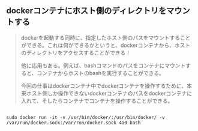 ## dockerコンテナにホスト側のディレクトリをマウントする

>dockerを起動する同時に、指定したホスト側のパスをマウントすることができる。これは何ができるかというと、dockerコンテナから、ホストのディレクトリをアクセスすることができる！
>
>他に応用もある。例えば、bashコマンドのパスをコンテナにマウントすると、コンテナからホストのbashを実行することができる。
>
>今回の仕事はdockerコンテナ中でdockerコンテナを操作するために、本来ホスト側しか操作できないdockerコンテナのパスをdockerコンテナに入れて、そしたらコンテナでコンテナを操作することができる。

```

sudo docker run -it -v /usr/bin/docker/:/usr/bin/docker/ -v /var/run/docker.sock:/var/run/docker.sock 4a0 bash

```





